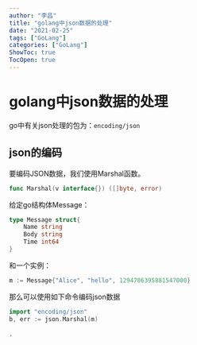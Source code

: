 ```yaml
---
author: "李昌"
title: "golang中json数据的处理"
date: "2021-02-25"
tags: ["GoLang"]
categories: ["GoLang"]
ShowToc: true
TocOpen: true
---
```


# golang中json数据的处理

go中有关json处理的包为：```encoding/json```

## json的编码

要编码JSON数据，我们使用Marshal函数。
```go
func Marshal(v interface{}) ([]byte, error)
```

给定go结构体Message：


```go
type Message struct{
    Name string
    Body string
    Time int64
}
```

和一个实例：


```go
m := Message{"Alice", "hello", 1294706395881547000}
```

那么可以使用如下命令编码json数据


```go
import "encoding/json"
b, err := json.Marshal(m)
```


```go
,
```

